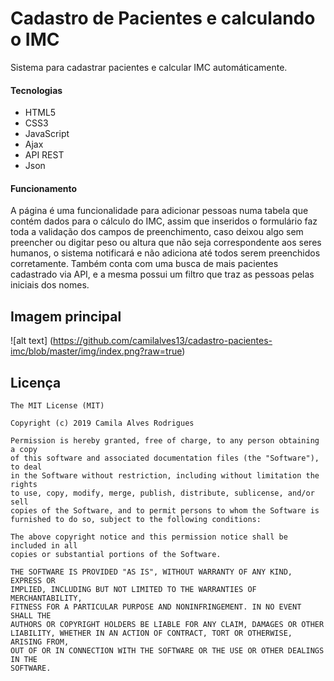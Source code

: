 # Cadastro de Pacientes e calculando o IMC

Sistema para cadastrar pacientes e calcular IMC automáticamente.

#### Tecnologias

* HTML5
* CSS3
* JavaScript
* Ajax
* API REST
* Json

#### Funcionamento

A página é uma funcionalidade para adicionar pessoas numa tabela que contém dados para o cálculo do IMC, assim que inseridos o formulário faz toda a validação dos campos de preenchimento, caso deixou algo sem preencher ou digitar peso ou altura que não seja correspondente aos seres humanos, o sistema notificará e não adiciona até todos serem preenchidos corretamente.
Também conta com uma busca de mais pacientes cadastrado via API, e a mesma possui um filtro que traz as pessoas pelas iniciais dos nomes.

## Imagem principal

![alt text] (https://github.com/camilalves13/cadastro-pacientes-imc/blob/master/img/index.png?raw=true)

## Licença

    The MIT License (MIT)

    Copyright (c) 2019 Camila Alves Rodrigues

    Permission is hereby granted, free of charge, to any person obtaining a copy
    of this software and associated documentation files (the "Software"), to deal
    in the Software without restriction, including without limitation the rights
    to use, copy, modify, merge, publish, distribute, sublicense, and/or sell
    copies of the Software, and to permit persons to whom the Software is
    furnished to do so, subject to the following conditions:

    The above copyright notice and this permission notice shall be included in all
    copies or substantial portions of the Software.

    THE SOFTWARE IS PROVIDED "AS IS", WITHOUT WARRANTY OF ANY KIND, EXPRESS OR
    IMPLIED, INCLUDING BUT NOT LIMITED TO THE WARRANTIES OF MERCHANTABILITY,
    FITNESS FOR A PARTICULAR PURPOSE AND NONINFRINGEMENT. IN NO EVENT SHALL THE
    AUTHORS OR COPYRIGHT HOLDERS BE LIABLE FOR ANY CLAIM, DAMAGES OR OTHER
    LIABILITY, WHETHER IN AN ACTION OF CONTRACT, TORT OR OTHERWISE, ARISING FROM,
    OUT OF OR IN CONNECTION WITH THE SOFTWARE OR THE USE OR OTHER DEALINGS IN THE
    SOFTWARE.
